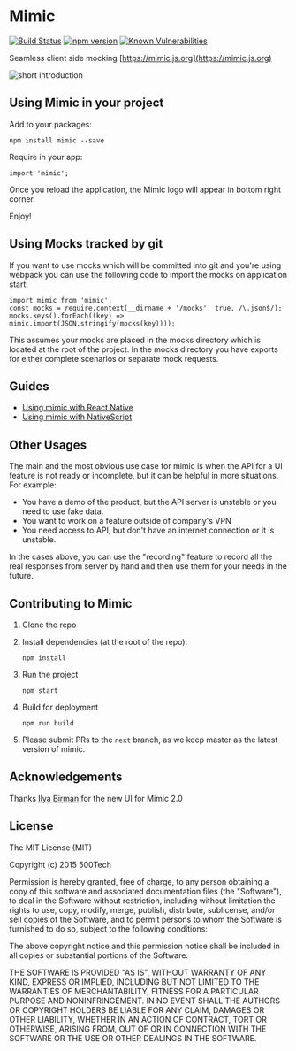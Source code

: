 Mimic
==========

[![Build Status](https://travis-ci.org/500tech/mimic.svg?branch=master)](https://travis-ci.org/500tech/mimic)
[![npm version](https://badge.fury.io/js/mimic.svg)](https://badge.fury.io/js/mimic)
[![Known Vulnerabilities](https://snyk.io/test/github/500tech/mimic/badge.svg)](https://snyk.io/test/github/500tech/mimic)

Seamless client side mocking [https://mimic.js.org](https://mimic.js.org)

![short introduction](https://mimic.js.org/assets/images/mimic_screenshot.png)

Using Mimic in your project
--------------------------

Add to your packages:

    npm install mimic --save

Require in your app:

    import 'mimic';

Once you reload the application, the Mimic logo will appear in bottom
right corner.

Enjoy!


Using Mocks tracked by git
--------------------------
If you want to use mocks which will be committed into git and you're using webpack you can use the following code to import the mocks on application start:

```
import mimic from 'mimic';
const mocks = require.context(__dirname + '/mocks', true, /\.json$/);
mocks.keys().forEach((key) => mimic.import(JSON.stringify(mocks(key))));
```

This assumes your mocks are placed in the mocks directory which is located at the root of the project.
In the mocks directory you have exports for either complete scenarios or separate mock requests.


Guides
-------------

* [Using mimic with React Native](https://github.com/500tech/mimic/blob/master/docs/react-native.md)
* [Using mimic with NativeScript](https://github.com/500tech/mimic/blob/master/docs/nativescript.md)


Other Usages
------------
The main and the most obvious use case for mimic is when the API for a UI feature is not ready or incomplete,
but it can be helpful in more situations. For example:

* You have a demo of the product, but the API server is unstable or you need to use fake data.
* You want to work on a feature outside of company's VPN
* You need access to API, but don't have an internet connection or it is unstable.

In the cases above, you can use the "recording" feature to record all the real responses from server
by hand and then use them for your needs in the future.


Contributing to Mimic
--------------------


1. Clone the repo
1. Install dependencies (at the root of the repo):

    ```
    npm install
    ```

1. Run the project

    ```
    npm start
    ```

1. Build for deployment

    ```
    npm run build
    ```

1. Please submit PRs to the `next` branch, as we keep master as the latest version of mimic.

Acknowledgements
-------
Thanks [Ilya Birman](http://ilyabirman.net) for the new UI for Mimic 2.0


License
-------

The MIT License (MIT)

Copyright (c) 2015 500Tech

Permission is hereby granted, free of charge, to any person obtaining a copy
of this software and associated documentation files (the "Software"), to deal
in the Software without restriction, including without limitation the rights
to use, copy, modify, merge, publish, distribute, sublicense, and/or sell
copies of the Software, and to permit persons to whom the Software is
furnished to do so, subject to the following conditions:

The above copyright notice and this permission notice shall be included in all
copies or substantial portions of the Software.

THE SOFTWARE IS PROVIDED "AS IS", WITHOUT WARRANTY OF ANY KIND, EXPRESS OR
IMPLIED, INCLUDING BUT NOT LIMITED TO THE WARRANTIES OF MERCHANTABILITY,
FITNESS FOR A PARTICULAR PURPOSE AND NONINFRINGEMENT. IN NO EVENT SHALL THE
AUTHORS OR COPYRIGHT HOLDERS BE LIABLE FOR ANY CLAIM, DAMAGES OR OTHER
LIABILITY, WHETHER IN AN ACTION OF CONTRACT, TORT OR OTHERWISE, ARISING FROM,
OUT OF OR IN CONNECTION WITH THE SOFTWARE OR THE USE OR OTHER DEALINGS IN THE
SOFTWARE.
